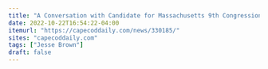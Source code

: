 ```yaml
---
title: "A Conversation with Candidate for Massachusetts 9th Congressional District Representative Jesse Brown "
date: 2022-10-22T16:54:22-04:00
itemurl: "https://capecoddaily.com/news/330185/"
sites: "capecoddaily.com"
tags: ["Jesse Brown"]
draft: false
---
```



